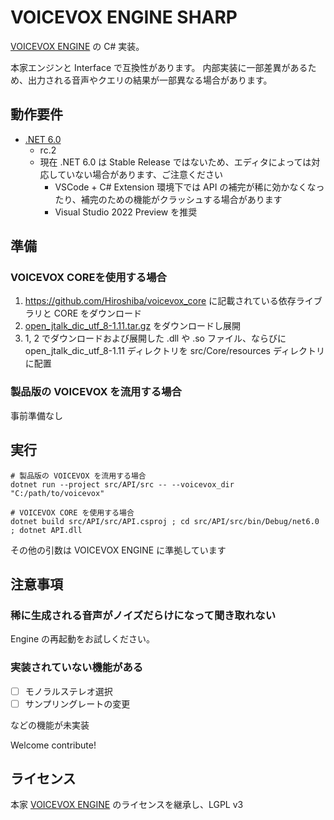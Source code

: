 # VOICEVOX ENGINE SHARP

[VOICEVOX ENGINE](https://github.com/Hiroshiba/voicevox_engine) の C# 実装。

本家エンジンと Interface で互換性があります。
内部実装に一部差異があるため、出力される音声やクエリの結果が一部異なる場合があります。

## 動作要件

- [.NET 6.0](https://dotnet.microsoft.com/download/dotnet/6.0)
  - rc.2
  - 現在 .NET 6.0 は Stable Release ではないため、エディタによっては対応していない場合があります、ご注意ください
    - VSCode + C# Extension 環境下では API の補完が稀に効かなくなったり、補完のための機能がクラッシュする場合があります
    - Visual Studio 2022 Preview を推奨

## 準備

### VOICEVOX COREを使用する場合

1. https://github.com/Hiroshiba/voicevox_core に記載されている依存ライブラリと CORE をダウンロード
2. [open_jtalk_dic_utf_8-1.11.tar.gz](https://downloads.sourceforge.net/open-jtalk/open_jtalk_dic_utf_8-1.11.tar.gz) をダウンロードし展開
3. 1, 2 でダウンロードおよび展開した .dll や .so ファイル、ならびに open_jtalk_dic_utf_8-1.11 ディレクトリを src/Core/resources ディレクトリに配置

### 製品版の VOICEVOX を流用する場合

事前準備なし

## 実行

```
# 製品版の VOICEVOX を流用する場合
dotnet run --project src/API/src -- --voicevox_dir "C:/path/to/voicevox"

# VOICEVOX CORE を使用する場合
dotnet build src/API/src/API.csproj ; cd src/API/src/bin/Debug/net6.0 ; dotnet API.dll
```

その他の引数は VOICEVOX ENGINE に準拠しています

## 注意事項

### 稀に生成される音声がノイズだらけになって聞き取れない

Engine の再起動をお試しください。

### 実装されていない機能がある

- [ ] モノラルステレオ選択
- [ ] サンプリングレートの変更

などの機能が未実装

Welcome contribute!

## ライセンス

本家 [VOICEVOX ENGINE](https://github.com/Hiroshiba/voicevox_engine) のライセンスを継承し、LGPL v3
